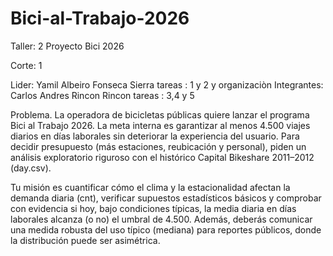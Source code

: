 # Bici-al-Trabajo-2026
Taller: 2 Proyecto Bici 2026

Corte: 1

Lider: Yamil Albeiro Fonseca Sierra
tareas : 1 y 2 y organizaciòn
Integrantes: Carlos Andres Rincon Rincon
tareas : 3,4 y 5

Problema.
La operadora de bicicletas públicas quiere lanzar el programa Bici al Trabajo 2026. La meta interna es garantizar al menos 4.500 viajes diarios en días laborales sin deteriorar la experiencia del usuario. Para decidir presupuesto (más estaciones, reubicación y personal), piden un análisis exploratorio riguroso con el histórico Capital Bikeshare 2011–2012 (day.csv).

Tu misión es cuantificar cómo el clima y la estacionalidad afectan la demanda diaria (cnt), verificar supuestos estadísticos básicos y comprobar con evidencia si hoy, bajo condiciones típicas, la media diaria en días laborales alcanza (o no) el umbral de 4.500. Además, deberás comunicar una medida robusta del uso típico (mediana) para reportes públicos, donde la distribución puede ser asimétrica.
